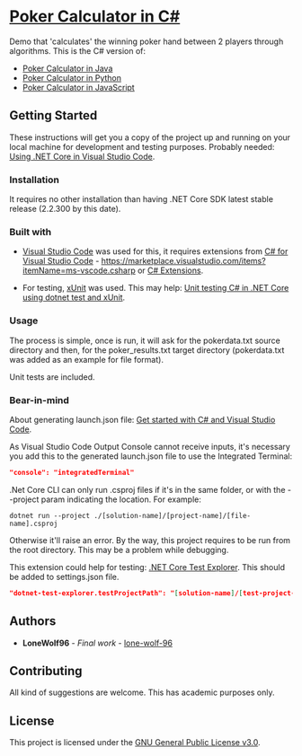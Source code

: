 # [Poker Calculator in C#](https://github.com/lone-wolf-96/poker-calculator-csharp/)

Demo that 'calculates' the winning poker hand between 2 players through algorithms.
This is the C# version of:

* [Poker Calculator in Java](https://github.com/lone-wolf-96/poker-calculator-java/)
* [Poker Calculator in Python](https://github.com/lone-wolf-96/poker-calculator-python/)
* [Poker Calculator in JavaScript](https://github.com/lone-wolf-96/poker-calculator-js/)

## Getting Started

These instructions will get you a copy of the project up and running on your local machine for development and testing purposes.
Probably needed: [Using .NET Core in Visual Studio Code](https://code.visualstudio.com/docs/languages/dotnet/).

### Installation

It requires no other installation than having .NET Core SDK latest stable release (2.2.300 by this date).

### Built with

* [Visual Studio Code](https://code.visualstudio.com/) was used for this, it requires extensions from [C# for Visual Studio Code](https://code.visualstudio.com/docs/languages/csharp/) - <https://marketplace.visualstudio.com/items?itemName=ms-vscode.csharp> or [C# Extensions](https://marketplace.visualstudio.com/items?itemName=jchannon.csharpextensions).

* For testing, [xUnit](https://xunit.net/docs/getting-started/netcore/cmdline/) was used. This may help: [Unit testing C# in .NET Core using dotnet test and xUnit](https://docs.microsoft.com/en-us/dotnet/core/testing/unit-testing-with-dotnet-test/).

### Usage

The process is simple, once is run, it will ask for the pokerdata.txt source directory and then, for the poker_results.txt target directory (pokerdata.txt was added as an example for file format).

Unit tests are included.

### Bear-in-mind

About generating launch.json file: [Get started with C# and Visual Studio Code](https://docs.microsoft.com/en-us/dotnet/core/tutorials/with-visual-studio-code#faq).

As Visual Studio Code Output Console cannot receive inputs, it's necessary you add this to the generated launch.json file to use the Integrated Terminal:

```json
"console": "integratedTerminal"
```

.Net Core CLI can only run .csproj files if it's in the same folder, or with the --project param indicating the location. For example:

`dotnet run --project ./[solution-name]/[project-name]/[file-name].csproj`

Otherwise it'll raise an error. By the way, this project requires to be run from the root directory. This may be a problem while debugging.

This extension could help for testing: [.NET Core Test Explorer](https://marketplace.visualstudio.com/items?itemName=formulahendry.dotnet-test-explorer). This should be added to settings.json file.

```json
"dotnet-test-explorer.testProjectPath": "[solution-name]/[test-project-name]/[file-name].csproj"
```

## Authors

* **LoneWolf96** - *Final work* - [lone-wolf-96](https://github.com/lone-wolf-96/)

## Contributing

All kind of suggestions are welcome. This has academic purposes only.

## License

This project is licensed under the [GNU General Public License v3.0](https://choosealicense.com/licenses/gpl-3.0/).
